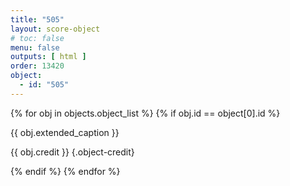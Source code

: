 ```yaml
---
title: "505"
layout: score-object
# toc: false
menu: false
outputs: [ html ]
order: 13420
object:
  - id: "505"
---
```


{% for obj in objects.object_list %}
{% if obj.id == object[0].id %}

{{ obj.extended_caption }}

{{ obj.credit }} {.object-credit}

{% endif %}
{% endfor %}
